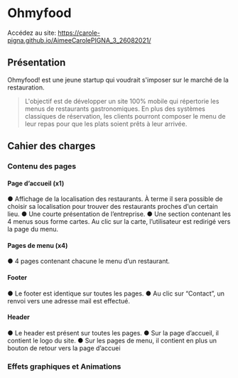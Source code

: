 # Ohmyfood

Accédez au site: https://carole-pigna.github.io/AimeeCarolePIGNA_3_26082021/

## Présentation

Ohmyfood! est une jeune startup qui voudrait s'imposer sur le marché de la restauration.
>L'objectif est de développer un site 100% mobile qui répertorie les menus de restaurants gastronomiques.
En plus des systèmes classiques de réservation, les clients pourront composer le menu de leur repas pour que les plats soient prêts à leur arrivée. 

## Cahier des charges
  ### Contenu des pages
    
 #### Page d’accueil (x1)
● Affichage de la localisation des restaurants. 
À terme il sera possible de choisir sa localisation 
pour trouver des restaurants proches d’un certain lieu.
● Une courte présentation de l’entreprise.
● Une section contenant les 4 menus sous forme cartes. Au clic sur la carte,
l’utilisateur est redirigé vers la page du menu.
 #### Pages de menu (x4)
● 4 pages contenant chacune le menu d’un restaurant.
 #### Footer
● Le footer est identique sur toutes les pages.
● Au clic sur “Contact”, un renvoi vers une adresse mail est effectué.
 #### Header
● Le header est présent sur toutes les pages.
● Sur la page d’accueil, il contient le logo du site.
● Sur les pages de menu, il contient en plus un bouton de retour vers la page d’accuei
 
  ### Effets graphiques et Animations
  
  ### 
